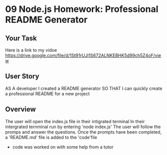 # 09 Node.js Homework: Professional README Generator

## Your Task

Here is a link to my vidoe
https://drive.google.com/file/d/1St91rUJl1S672ALNKEBHK5d99ch5Z4oF/view


## User Story

AS A developer
I created a README generator
SO THAT I can quickly create a professional README for a new project



## Overview
The user will open the index.js file in their intigrated terminal
In their intergrated ternminal run  by entering 'node index.js'
The user will follow the promps and answer the questions.
Once the prompts have been completed, a 'README.md' file is added to the 'code'file



* code was worked on with some help from a tutor